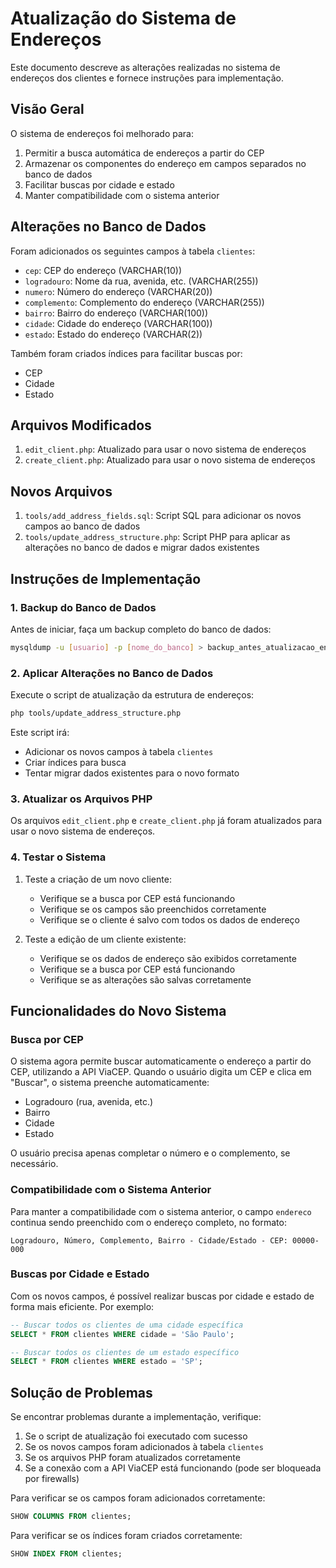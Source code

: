 # Atualização do Sistema de Endereços

Este documento descreve as alterações realizadas no sistema de endereços dos clientes e fornece instruções para implementação.

## Visão Geral

O sistema de endereços foi melhorado para:

1. Permitir a busca automática de endereços a partir do CEP
2. Armazenar os componentes do endereço em campos separados no banco de dados
3. Facilitar buscas por cidade e estado
4. Manter compatibilidade com o sistema anterior

## Alterações no Banco de Dados

Foram adicionados os seguintes campos à tabela `clientes`:

- `cep`: CEP do endereço (VARCHAR(10))
- `logradouro`: Nome da rua, avenida, etc. (VARCHAR(255))
- `numero`: Número do endereço (VARCHAR(20))
- `complemento`: Complemento do endereço (VARCHAR(255))
- `bairro`: Bairro do endereço (VARCHAR(100))
- `cidade`: Cidade do endereço (VARCHAR(100))
- `estado`: Estado do endereço (VARCHAR(2))

Também foram criados índices para facilitar buscas por:
- CEP
- Cidade
- Estado

## Arquivos Modificados

1. `edit_client.php`: Atualizado para usar o novo sistema de endereços
2. `create_client.php`: Atualizado para usar o novo sistema de endereços

## Novos Arquivos

1. `tools/add_address_fields.sql`: Script SQL para adicionar os novos campos ao banco de dados
2. `tools/update_address_structure.php`: Script PHP para aplicar as alterações no banco de dados e migrar dados existentes

## Instruções de Implementação

### 1. Backup do Banco de Dados

Antes de iniciar, faça um backup completo do banco de dados:

```bash
mysqldump -u [usuario] -p [nome_do_banco] > backup_antes_atualizacao_endereco.sql
```

### 2. Aplicar Alterações no Banco de Dados

Execute o script de atualização da estrutura de endereços:

```bash
php tools/update_address_structure.php
```

Este script irá:
- Adicionar os novos campos à tabela `clientes`
- Criar índices para busca
- Tentar migrar dados existentes para o novo formato

### 3. Atualizar os Arquivos PHP

Os arquivos `edit_client.php` e `create_client.php` já foram atualizados para usar o novo sistema de endereços.

### 4. Testar o Sistema

1. Teste a criação de um novo cliente:
   - Verifique se a busca por CEP está funcionando
   - Verifique se os campos são preenchidos corretamente
   - Verifique se o cliente é salvo com todos os dados de endereço

2. Teste a edição de um cliente existente:
   - Verifique se os dados de endereço são exibidos corretamente
   - Verifique se a busca por CEP está funcionando
   - Verifique se as alterações são salvas corretamente

## Funcionalidades do Novo Sistema

### Busca por CEP

O sistema agora permite buscar automaticamente o endereço a partir do CEP, utilizando a API ViaCEP. Quando o usuário digita um CEP e clica em "Buscar", o sistema preenche automaticamente:

- Logradouro (rua, avenida, etc.)
- Bairro
- Cidade
- Estado

O usuário precisa apenas completar o número e o complemento, se necessário.

### Compatibilidade com o Sistema Anterior

Para manter a compatibilidade com o sistema anterior, o campo `endereco` continua sendo preenchido com o endereço completo, no formato:

```
Logradouro, Número, Complemento, Bairro - Cidade/Estado - CEP: 00000-000
```

### Buscas por Cidade e Estado

Com os novos campos, é possível realizar buscas por cidade e estado de forma mais eficiente. Por exemplo:

```sql
-- Buscar todos os clientes de uma cidade específica
SELECT * FROM clientes WHERE cidade = 'São Paulo';

-- Buscar todos os clientes de um estado específico
SELECT * FROM clientes WHERE estado = 'SP';
```

## Solução de Problemas

Se encontrar problemas durante a implementação, verifique:

1. Se o script de atualização foi executado com sucesso
2. Se os novos campos foram adicionados à tabela `clientes`
3. Se os arquivos PHP foram atualizados corretamente
4. Se a conexão com a API ViaCEP está funcionando (pode ser bloqueada por firewalls)

Para verificar se os campos foram adicionados corretamente:

```sql
SHOW COLUMNS FROM clientes;
```

Para verificar se os índices foram criados corretamente:

```sql
SHOW INDEX FROM clientes;